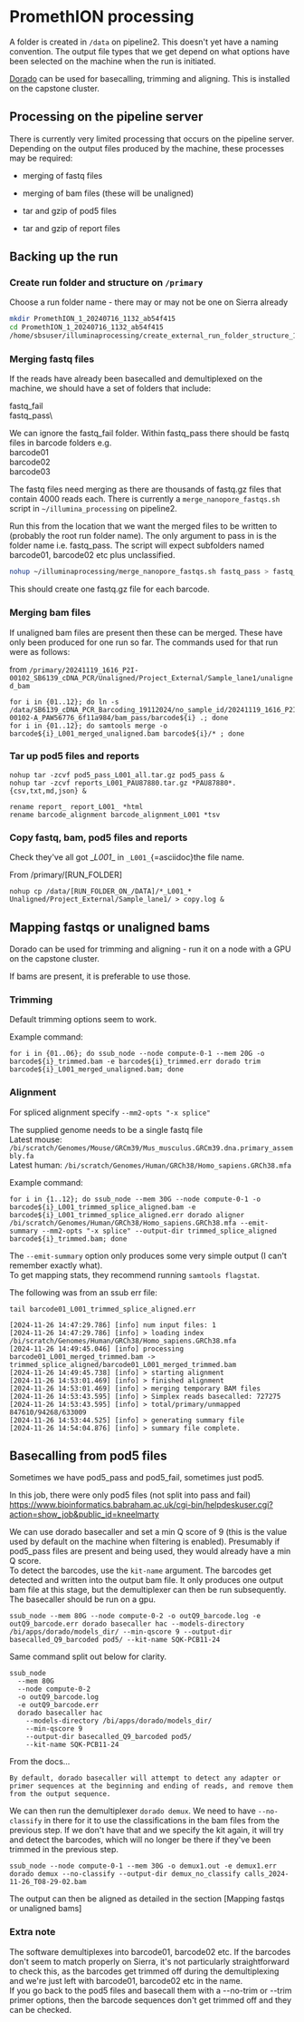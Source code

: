 # PromethION processing

A folder is created in `/data` on pipeline2. This doesn't yet have a naming convention. The output file types that we get depend on what options have been selected on the machine when the run is initiated.

[Dorado](https://github.com/nanoporetech/dorado) can be used for basecalling, trimming and aligning. This is installed on the capstone cluster.

## Processing on the pipeline server

There is currently very limited processing that occurs on the pipeline server. Depending on the output files produced by the machine, these processes may be required:

-   merging of fastq files

-   merging of bam files (these will be unaligned)

-   tar and gzip of pod5 files

-   tar and gzip of report files

## Backing up the run

### Create run folder and structure on `/primary`

Choose a run folder name - there may or may not be one on Sierra already

``` bash
mkdir PromethION_1_20240716_1132_ab54f415 
cd PromethION_1_20240716_1132_ab54f415 
/home/sbsuser/illuminaprocessing/create_external_run_folder_structure_1_lane.sh
```

### Merging fastq files

If the reads have already been basecalled and demultiplexed on the machine, we should have a set of folders that include:

fastq_fail\
fastq_pass\

We can ignore the fastq_fail folder. Within fastq_pass there should be fastq files in barcode folders e.g.\
barcode01\
barcode02\
barcode03

The fastq files need merging as there are thousands of fastq.gz files that contain 4000 reads each. There is currently a `merge_nanopore_fastqs.sh` script in `~/illumina_processing` on pipeline2.

Run this from the location that we want the merged files to be written to (probably the root run folder name). The only argument to pass in is the folder name i.e. fastq_pass. The script will expect subfolders named barcode01, barcode02 etc plus unclassified.

``` bash
nohup ~/illuminaprocessing/merge_nanopore_fastqs.sh fastq_pass > fastq_pass_merge.log &
```

This should create one fastq.gz file for each barcode.

### Merging bam files

If unaligned bam files are present then these can be merged. These have only been produced for one run so far. The commands used for that run were as follows:

from `/primary/20241119_1616_P2I-00102_SB6139_cDNA_PCR/Unaligned/Project_External/Sample_lane1/unaligned_bam`

```         
for i in {01..12}; do ln -s /data/SB6139_cDNA_PCR_Barcoding_19112024/no_sample_id/20241119_1616_P2I-00102-A_PAW56776_6f11a984/bam_pass/barcode${i} .; done
for i in {01..12}; do samtools merge -o barcode${i}_L001_merged_unaligned.bam barcode${i}/* ; done
```

### Tar up pod5 files and reports

```         
nohup tar -zcvf pod5_pass_L001_all.tar.gz pod5_pass &
nohup tar -zcvf reports_L001_PAU87880.tar.gz *PAU87880*.{csv,txt,md,json} &

rename report_ report_L001_ *html
rename barcode_alignment barcode_alignment_L001 *tsv
```

### Copy fastq, bam, pod5 files and reports

Check they've all got \_*L001*\_ in `_L001_`{=asciidoc}the file name.

From /primary/[RUN_FOLDER]

```         
nohup cp /data/[RUN_FOLDER_ON_/DATA]/*_L001_* Unaligned/Project_External/Sample_lane1/ > copy.log &
```

## Mapping fastqs or unaligned bams

Dorado can be used for trimming and aligning - run it on a node with a GPU on the capstone cluster.

If bams are present, it is preferable to use those. 

### Trimming

Default trimming options seem to work.

Example command:

```         
for i in {01..06}; do ssub_node --node compute-0-1 --mem 20G -o barcode${i}_trimmed.bam -e barcode${i}_trimmed.err dorado trim barcode${i}_L001_merged_unaligned.bam; done
```

### Alignment

For spliced alignment specify `--mm2-opts "-x splice"`

The supplied genome needs to be a single fastq file\
Latest mouse: `/bi/scratch/Genomes/Mouse/GRCm39/Mus_musculus.GRCm39.dna.primary_assembly.fa`\
Latest human: `/bi/scratch/Genomes/Human/GRCh38/Homo_sapiens.GRCh38.mfa`

Example command:

```         
for i in {1..12}; do ssub_node --mem 30G --node compute-0-1 -o barcode${i}_L001_trimmed_splice_aligned.bam -e barcode${i}_L001_trimmed_splice_aligned.err dorado aligner /bi/scratch/Genomes/Human/GRCh38/Homo_sapiens.GRCh38.mfa --emit-summary --mm2-opts "-x splice" --output-dir trimmed_splice_aligned barcode${i}_trimmed.bam; done
```

The `--emit-summary` option only produces some very simple output (I can't remember exactly what).\
To get mapping stats, they recommend running `samtools flagstat`.

The following was from an ssub err file:

```         
tail barcode01_L001_trimmed_splice_aligned.err

[2024-11-26 14:47:29.786] [info] num input files: 1
[2024-11-26 14:47:29.786] [info] > loading index /bi/scratch/Genomes/Human/GRCh38/Homo_sapiens.GRCh38.mfa
[2024-11-26 14:49:45.046] [info] processing barcode01_L001_merged_trimmed.bam -> trimmed_splice_aligned/barcode01_L001_merged_trimmed.bam
[2024-11-26 14:49:45.738] [info] > starting alignment
[2024-11-26 14:53:01.469] [info] > finished alignment
[2024-11-26 14:53:01.469] [info] > merging temporary BAM files
[2024-11-26 14:53:43.595] [info] > Simplex reads basecalled: 727275
[2024-11-26 14:53:43.595] [info] > total/primary/unmapped 847610/94268/633009
[2024-11-26 14:53:44.525] [info] > generating summary file
[2024-11-26 14:54:04.876] [info] > summary file complete.
```

## Basecalling from pod5 files

Sometimes we have pod5_pass and pod5_fail, sometimes just pod5.

In this job, there were only pod5 files (not split into pass and fail) <https://www.bioinformatics.babraham.ac.uk/cgi-bin/helpdeskuser.cgi?action=show_job&public_id=kneelmarty>

We can use dorado basecaller and set a min Q score of 9 (this is the value used by default on the machine when filtering is enabled). Presumably if pod5_pass files are present and being used, they would already have a min Q score.\
To detect the barcodes, use the `kit-name` argument. The barcodes get detected and written into the output bam file. It only produces one output bam file at this stage, but the demultiplexer can then be run subsequently. The basecaller should be run on a gpu.

```         
ssub_node --mem 80G --node compute-0-2 -o outQ9_barcode.log -e outQ9_barcode.err dorado basecaller hac --models-directory /bi/apps/dorado/models_dir/ --min-qscore 9 --output-dir basecalled_Q9_barcoded pod5/ --kit-name SQK-PCB11-24
```

Same command split out below for clarity.

```         
ssub_node 
  --mem 80G 
  --node compute-0-2 
  -o outQ9_barcode.log 
  -e outQ9_barcode.err 
  dorado basecaller hac 
    --models-directory /bi/apps/dorado/models_dir/ 
    --min-qscore 9 
    --output-dir basecalled_Q9_barcoded pod5/ 
    --kit-name SQK-PCB11-24
```

From the docs...

```         
By default, dorado basecaller will attempt to detect any adapter or primer sequences at the beginning and ending of reads, and remove them from the output sequence.
```

We can then run the demultiplexer `dorado demux`. We need to have `--no-classify` in there for it to use the classifications in the bam files from the previous step. If we don't have that and we specify the kit again, it will try and detect the barcodes, which will no longer be there if they've been trimmed in the previous step.

```         
ssub_node --node compute-0-1 --mem 30G -o demux1.out -e demux1.err dorado demux --no-classify --output-dir demux_no_classify calls_2024-11-26_T08-29-02.bam
```

The output can then be aligned as detailed in the section [Mapping fastqs or unaligned bams]

### Extra note

The software demultiplexes into barcode01, barcode02 etc. If the barcodes don't seem to match properly on Sierra, it's not particularly straightforward to check this, as the barcodes get trimmed off during the demultiplexing and we're just left with barcode01, barcode02 etc in the name.\
If you go back to the pod5 files and basecall them with a --no-trim or --trim primer options, then the barcode sequences don't get trimmed off and they can be checked.
